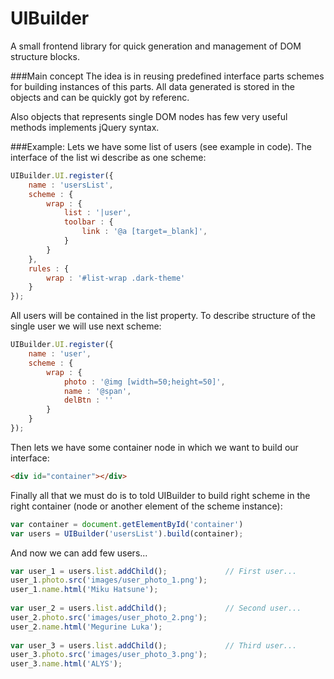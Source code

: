 # UIBuilder

A small frontend library for quick generation and management of 
DOM structure blocks.

###Main concept
The idea is in reusing predefined interface parts schemes for building 
instances of this parts. All data generated is stored in the objects and 
can be quickly got by referenc. 

Also objects that represents single DOM nodes has few very useful methods
implements jQuery syntax.


###Example:
Lets we have some list of users (see example in code).
The interface of the list wi describe as one scheme:

```js
UIBuilder.UI.register({
    name : 'usersList',
    scheme : {
        wrap : {
            list : '|user',
            toolbar : {
                link : '@a [target=_blank]',
            }
        }
    },
    rules : {
        wrap : '#list-wrap .dark-theme'
    }
});
```

All users will be contained in the list property.
To describe structure of the single user we will use next scheme:

```js
UIBuilder.UI.register({
    name : 'user',
    scheme : {
        wrap : {
            photo : '@img [width=50;height=50]',
            name : '@span',
            delBtn : ''
        }
    }
});
```

Then lets we have some container node in which we want to build our interface:
```html
<div id="container"></div>
```

Finally all that we must do is to told UIBuilder 
to build right scheme in the right container (node or another element of the scheme instance):
```js
var container = document.getElementById('container')
var users = UIBuilder('usersList').build(container);
```
And now we can add few users...
```js
var user_1 = users.list.addChild();             // First user...
user_1.photo.src('images/user_photo_1.png');
user_1.name.html('Miku Hatsune');
 
var user_2 = users.list.addChild();             // Second user...
user_2.photo.src('images/user_photo_2.png');
user_2.name.html('Megurine Luka');
 
var user_3 = users.list.addChild();             // Third user...
user_3.photo.src('images/user_photo_3.png');
user_3.name.html('ALYS');
```